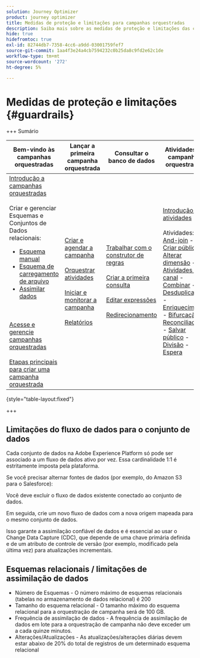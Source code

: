 ```yaml
---
solution: Journey Optimizer
product: journey optimizer
title: Medidas de proteção e limitações para campanhas orquestradas
description: Saiba mais sobre as medidas de proteção e limitações das campanhas orquestradas
hide: true
hidefromtoc: true
exl-id: 82744db7-7358-4cc6-a9dd-03001759fef7
source-git-commit: 1aa4f3e24a4cb7594232c0b25da8c9fd2e62c1de
workflow-type: tm+mt
source-wordcount: '272'
ht-degree: 5%

---
```


# Medidas de proteção e limitações {#guardrails}

+++ Sumário

| Bem-vindo às campanhas orquestradas | Lançar a primeira campanha orquestrada | Consultar o banco de dados | Atividades de campanhas orquestradas |
|---|---|---|---|
| [Introdução a campanhas orquestradas](gs-orchestrated-campaigns.md)<br/><br/>Criar e gerenciar Esquemas e Conjuntos de Dados relacionais:</br> <ul><li>[Esquema manual](manual-schema.md)</li><li>[Esquema de carregamento de arquivo](file-upload-schema.md)</li><li>[Assimilar dados](ingest-data.md)</li></ul><br/><br/>[Acesse e gerencie campanhas orquestradas](access-manage-orchestrated-campaigns.md)<br/><br/>[Etapas principais para criar uma campanha orquestrada](gs-campaign-creation.md) | [Criar e agendar a campanha](create-orchestrated-campaign.md)<br/><br/>[Orquestrar atividades](orchestrate-activities.md)<br/><br/>[Iniciar e monitorar a campanha](start-monitor-campaigns.md)<br/><br/>[Relatórios](reporting-campaigns.md) | [Trabalhar com o construtor de regras](orchestrated-rule-builder.md)<br/><br/>[Criar a primeira consulta](build-query.md)<br/><br/>[Editar expressões](edit-expressions.md)<br/><br/>[Redirecionamento](retarget.md) | [Introdução às atividades](activities/about-activities.md)<br/><br/>Atividades:<br/>[And-join](activities/and-join.md) - [Criar público](activities/build-audience.md) - [Alterar dimensão](activities/change-dimension.md) - [Atividades de canal](activities/channels.md) - [Combinar](activities/combine.md) - [Desduplicação](activities/deduplication.md) - [Enriquecimento](activities/enrichment.md) - [Bifurcação](activities/fork.md) - [Reconciliação](activities/reconciliation.md) - [Salvar público](activities/save-audience.md) - [Divisão](activities/split.md) - [Espera](activities/wait.md) |

{style="table-layout:fixed"}

+++

## Limitações do fluxo de dados para o conjunto de dados

Cada conjunto de dados na Adobe Experience Platform só pode ser associado a um fluxo de dados ativo por vez. Essa cardinalidade 1:1 é estritamente imposta pela plataforma.

Se você precisar alternar fontes de dados (por exemplo, do Amazon S3 para o Salesforce):

Você deve excluir o fluxo de dados existente conectado ao conjunto de dados.

Em seguida, crie um novo fluxo de dados com a nova origem mapeada para o mesmo conjunto de dados.

Isso garante a assimilação confiável de dados e é essencial ao usar o Change Data Capture (CDC), que depende de uma chave primária definida e de um atributo de controle de versão (por exemplo, modificado pela última vez) para atualizações incrementais.


## Esquemas relacionais / limitações de assimilação de dados

* Número de Esquemas - O número máximo de esquemas relacionais (tabelas no armazenamento de dados relacional) é 200
* Tamanho do esquema relacional - O tamanho máximo do esquema relacional para a orquestração de campanha será de 100 GB.
* Frequência de assimilação de dados - A frequência de assimilação de dados em lote para a orquestração de campanha não deve exceder um a cada quinze minutos.
* Alterações/Atualizações - As atualizações/alterações diárias devem estar abaixo de 20% do total de registros de um determinado esquema relacional
